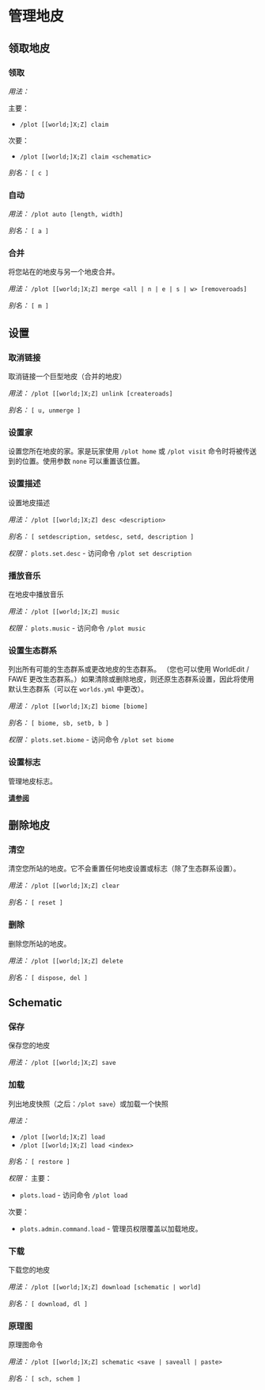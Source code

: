 # 管理地皮

## 领取地皮

### 领取


*用法：*

主要：

* `/plot [[world;]X;Z] claim`

次要：

* `/plot [[world;]X;Z] claim <schematic>`

*别名：*
`[ c ]`


### 自动


*用法：*
`/plot auto [length, width]`

*别名：*
`[ a ]`


### 合并

将您站在的地皮与另一个地皮合并。

*用法：*
`/plot [[world;]X;Z] merge <all | n | e | s | w> [removeroads]`

*别名：*
`[ m ]`

## 设置

### 取消链接

取消链接一个巨型地皮（合并的地皮）

*用法：*
`/plot [[world;]X;Z] unlink [createroads]`

*别名：*
`[ u, unmerge ]`



### 设置家

设置您所在地皮的家。家是玩家使用 `/plot home` 或 `/plot visit` 命令时将被传送到的位置。使用参数 `none` 可以重置该位置。


### 设置描述

设置地皮描述

*用法：*
`/plot [[world;]X;Z] desc <description>`

*别名：*
`[ setdescription, setdesc, setd, description ]`

*权限：*
`plots.set.desc` - 访问命令 `/plot set description`

### 播放音乐

在地皮中播放音乐

*用法：*
`/plot [[world;]X;Z] music`

*权限：*
`plots.music` - 访问命令 `/plot music`


### 设置生态群系

列出所有可能的生态群系或更改地皮的生态群系。 （您也可以使用 WorldEdit / FAWE 更改生态群系。）如果清除或删除地皮，则还原生态群系设置，因此将使用默认生态群系（可以在 `worlds.yml` 中更改）。

*用法：*
`/plot [[world;]X;Z] biome [biome]`

*别名：*
`[ biome, sb, setb, b ]`

*权限：*
`plots.set.biome` - 访问命令 `/plot set biome`


### 设置标志

管理地皮标志。

[**请参阅**](flags)

## 删除地皮

### 清空

清空您所站的地皮。它不会重置任何地皮设置或标志（除了生态群系设置）。

*用法：*
`/plot [[world;]X;Z] clear`

*别名：*
`[ reset ]`


### 删除

删除您所站的地皮。

*用法：*
`/plot [[world;]X;Z] delete`

*别名：*
`[ dispose, del ]`



## Schematic

### 保存

保存您的地皮

*用法：*
`/plot [[world;]X;Z] save`


### 加载

列出地皮快照（之后：`/plot save`）或加载一个快照

*用法：*

* `/plot [[world;]X;Z] load`
* `/plot [[world;]X;Z] load <index>`

*别名：*
`[ restore ]`

*权限：*
主要：

* `plots.load` - 访问命令 `/plot load`

次要：

* `plots.admin.command.load` - 管理员权限覆盖以加载地皮。

### 下载

下载您的地皮

*用法：*
`/plot [[world;]X;Z] download [schematic | world]`

*别名：*
`[ download, dl ]`


### 原理图

原理图命令

*用法：*
`/plot [[world;]X;Z] schematic <save | saveall | paste>`

*别名：*
`[ sch, schem ]`

